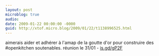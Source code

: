```yaml
---
layout: post
microblog: true
audio: 
date: 2009-01-22 00:00:00 -0000
guid: http://xtof.micro.blog/2009/01/22/t1138996525.html
---
```

aimerais aider et adhérer à l'amap de la goutte d'or pour construire des #openkitchen soutenables. réunion le 31/01 - [is.gd/gP2F](http://is.gd/gP2F)
